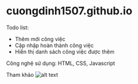 # cuongdinh1507.github.io

Todo list: 
- Thêm mới công việc
- Cập nhập hoàn thành công việc
- Hiển thị danh sách công việc được thêm

Công nghệ sử dụng: HTML, CSS, Javascript

Tham khảo
![alt text](https://rwjs-discourse.nyc3.cdn.digitaloceanspaces.com/optimized/1X/ec6b8b3a64bf1e3eecad5c737039bef35d675421_2_1024x690.png)